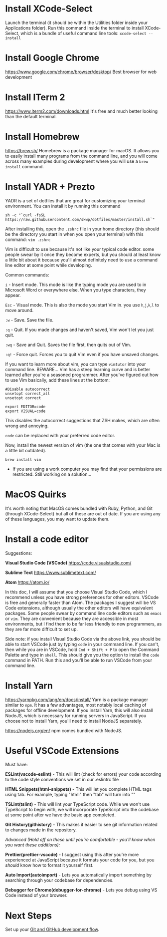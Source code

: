 # Install XCode-Select
Launch the terminal (it should be within the Utilities folder inside your Applications folder). Run this command inside the terminal to install XCode-Select, which is a bundle of useful command line tools:
`xcode-select --install`

# Install Google Chrome
https://www.google.com/chrome/browser/desktop/ Best browser for web development

# Install ITerm 2
https://www.iterm2.com/downloads.html It's free and much better looking than the default terminal.

# Install Homebrew
https://brew.sh/ Homebrew is a package manager for macOS. It allows you to easily install many programs from the command line, and you will come across many examples during development where you will use a `brew install` command.

# Install YADR + Prezto
YADR is a set of dotfiles that are great for customizing your terminal environment. You can install it by running this command

```
sh -c "`curl -fsSL https://raw.githubusercontent.com/skwp/dotfiles/master/install.sh`"
```

After installing this, open the `.zshrc` file in your home directory (this should be the directory you start in when you open your terminal) with this command:
`vim .zshrc`

Vim is difficult to use because it's not like your typical code editor. some people swear by it once they become experts, but you should at least know a little bit about it because you'll almost definitely need to use a command line editor at some point while developing.

Common commands:

`i` - Insert mode. This mode is like the typing mode you are used to in Microsoft Word or everywhere else. When you type characters, they appear.

`Esc` - Visual mode. This is also the mode you start Vim in. you use `h`,`j`,`k`,`l` to move around.

`:w` - Save. Save the file.

`:q` - Quit. If you made changes and haven't saved, Vim won't let you just quit.

`:wq` - Save and Quit. Saves the file first, then quits out of Vim.

`:q!` - Force quit. Forces you to quit Vim even if you have unsaved changes.

If you want to learn more about vim, you can type `vimtutor` into your command line. BEWARE... Vim has a steep learning curve and is better learned after you're a seasoned programmer.
After you've figured out how to use Vim basically, add these lines at the bottom:
```
#Disable autocorrect
unsetopt correct_all
unsetopt correct

export EDITOR=code
export VISUAL=code
```

This disables the autocorrect suggestions that ZSH makes, which are often wrong and annoying.

`code` can be replaced with your preferred code editor.

Now, install the newest version of vim (the one that comes with your Mac is a little bit outdated).
```
brew install vim
```

- If you are using a work computer you may find that your permissions are restricted. Still working on a solution...


# MacOS Quirks
It's worth noting that MacOS comes bundled with Ruby, Python, and Git (through XCode-Select) but all of these are out of date. If you are using any of these languages, you may want to update them.

# Install a code editor
Suggestions: 

**Visual Studio Code (VSCode)** https://code.visualstudio.com/

**Sublime Text** https://www.sublimetext.com/

**Atom** https://atom.io/

In this doc, I will assume that you choose Visual Studio Code, which I recommend unless you have strong preferences for other editors. VSCode is free and generally faster than Atom. The packages I suggest will be VS Code extensions, although usually the other editors will have equivalent packages. Some people swear by command line code editors such as `emacs` or `vim`. They are convenient because they are accessible in most environments, but I find them to be far less friendly to new programmers, as they are far more difficult to set up.

Side note: if you install Visual Studio Code via the above link, you should be able to start VSCode just by typing `code` in your command line. If you can't, then while you are in VSCode, hold `Cmd + Shift + P` to open the Command Palette and type in `shell`. This should give you the option to install the `code` command in PATH. Run this and you'll be able to run VSCode from your command line.

# Install Yarn
https://yarnpkg.com/lang/en/docs/install/
Yarn is a package manager similar to `npm`. It has a few advantages, most notably local caching of packages for offline development.
If you install Yarn, this will also install NodeJS, which is necessary for running servers in JavaScript. If you choose not to install Yarn, you'll need to install NodeJS separately.

https://nodejs.org/en/ npm comes bundled with NodeJS.

# Useful VSCode Extensions
Must have:

**ESLint(vscode-eslint)** - This will lint (check for errors) your code according to the code style conventions we set in our .eslintrc file

**HTML Snippets(html-snippets)** - This will let you complete HTML tags using tab. For example, typing "html" then "tab" will turn into "<html></html>"

**TSLint(tslint)** - This will lint your TypeScript code. While we won't use TypeScript to begin with, we will incorporate TypeScript into the codebase at some point after we have the basic app completed.

**Git History(githistory)** - This makes it easier to see git information related to changes made in the repository.

_Advanced (Hold off on these until you're comfortable - you'll know when you want these additions):_

**Prettier(prettier-vscode)** - I suggest using this after you're more experienced at JavaScript because it formats your code for you, but you *should* know how to format it yourself first.

**Auto Import(autoimport)** - Lets you automatically import something by searching through your codebase for dependencies.

**Debugger for Chrome(debugger-for-chrome)** - Lets you debug using VS Code instead of your browser.

# Next Steps
Set up your [Git and GitHub development flow](git_development.md).